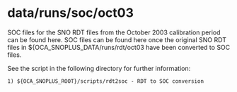 data/runs/soc/oct03
==========

SOC files for the SNO RDT files from the October 2003 calibration period can be found here. SOC files can be found here once the original SNO RDT files in ${OCA_SNOPLUS_DATA/runs/rdt/oct03 have been converted to SOC files.

See the script in the following directory for further information:

    1) ${OCA_SNOPLUS_ROOT}/scripts/rdt2soc - RDT to SOC conversion
